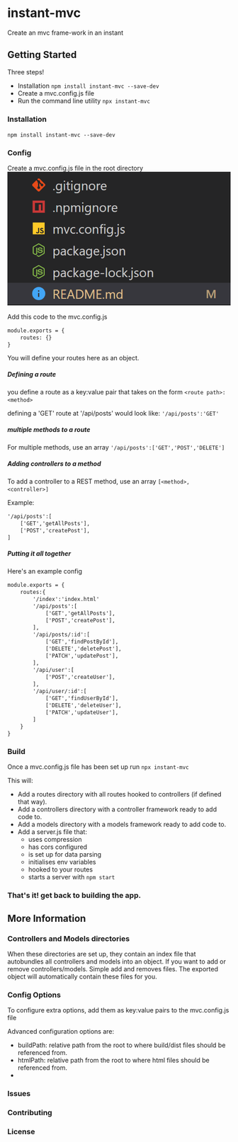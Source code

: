 # instant-mvc
Create an mvc frame-work in an instant

## Getting Started
Three steps!
* Installation `npm install instant-mvc --save-dev`
* Create a mvc.config.js file
* Run the command line utility `npx instant-mvc`

### Installation 
`npm install instant-mvc --save-dev`

### Config
Create a mvc.config.js file in the root directory
<img src='./assets/images/config-example.PNG'/>

Add this code to the mvc.config.js
```
module.exports = {
    routes: {}
}
```
You will define your routes here as an object.

##### Defining a route
you define a route as a key:value pair that takes on the form
`<route path>:<method>`

defining a 'GET' route at '/api/posts' would look like:
`'/api/posts':'GET'`

##### multiple methods to a route
For multiple methods, use an array
`'/api/posts':['GET','POST','DELETE']`

##### Adding controllers to a method
To add a controller to a REST method, use an array
`[<method>,<controller>]`

Example:
```
'/api/posts':[
    ['GET','getAllPosts'],
    ['POST','createPost'],
]
```

##### Putting it all together
Here's an example config
```
module.exports = {
    routes:{
        '/index':'index.html'
        '/api/posts':[
            ['GET','getAllPosts'],
            ['POST','createPost'],
        ],
        '/api/posts/:id':[
            ['GET','findPostById'],
            ['DELETE','deletePost'],
            ['PATCH','updatePost'],
        ],
        '/api/user':[
            ['POST','createUser'],
        ],
        '/api/user/:id':[
            ['GET','findUserById'],
            ['DELETE','deleteUser'],
            ['PATCH','updateUser'],
        ]
    }
}
```

### Build
Once a mvc.config.js file has been set up
run `npx instant-mvc`

This will:
* Add a routes directory with all routes hooked to controllers (if defined that way).
* Add a controllers directory with a controller framework ready to add code to.
* Add a models directory with a models framework ready to add code to.
* Add a server.js file that: 
  * uses compression
  * has cors configured
  * is set up for data parsing
  * initialises env variables
  * hooked to your routes
  * starts a server with `npm start`
### That's it! get back to building the app.

## More Information

### Controllers and Models directories
When these directories are set up, they contain an index file that autobundles all controllers and models into an object. If you want to add or remove controllers/models. Simple add and removes files. The exported object will automatically contain these files for you.

### Config Options
To configure extra options, add them as key:value pairs to the mvc.config.js file

Advanced configuration options are:
* buildPath: relative path from the root to where build/dist files should be referenced from.
* htmlPath: relative path from the root to where html files should be referenced from.
* 

### Issues

### Contributing

### License


